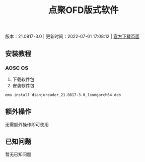﻿---
id: 1093
title: 点聚OFD版式软件
toc: true
weight: 1093
---

版本：21.0817-3.0 | 更新时间：2022-07-01 17:08:12 | [官方下载页面](http://app.loongapps.cn/#/detail/1093)

## 安装教程 

### AOSC OS 

1. 下载软件包
2. 安装软件包

```bash
oma install dianjureader_21.0817-3.0_loongarch64.deb
```

## 额外操作

无需额外操作即可使用

## 已知问题

暂无已知问题

